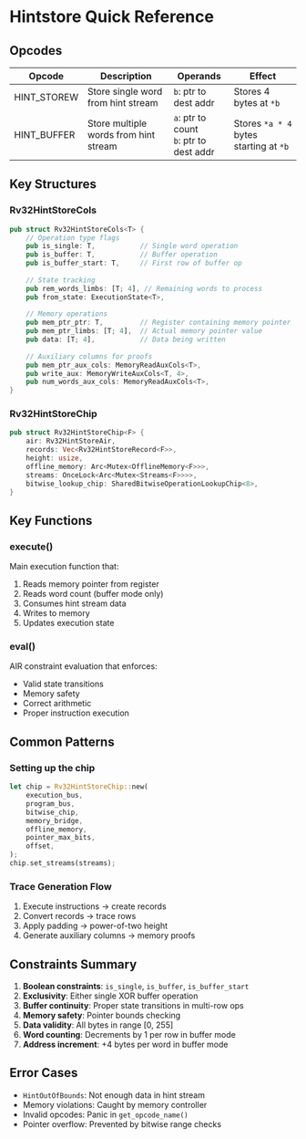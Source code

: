 # Hintstore Quick Reference

## Opcodes

| Opcode | Description | Operands | Effect |
|--------|-------------|----------|--------|
| HINT_STOREW | Store single word from hint stream | `b`: ptr to dest addr | Stores 4 bytes at `*b` |
| HINT_BUFFER | Store multiple words from hint stream | `a`: ptr to count<br>`b`: ptr to dest addr | Stores `*a * 4` bytes starting at `*b` |

## Key Structures

### Rv32HintStoreCols
```rust
pub struct Rv32HintStoreCols<T> {
    // Operation type flags
    pub is_single: T,           // Single word operation
    pub is_buffer: T,           // Buffer operation
    pub is_buffer_start: T,     // First row of buffer op
    
    // State tracking
    pub rem_words_limbs: [T; 4], // Remaining words to process
    pub from_state: ExecutionState<T>,
    
    // Memory operations
    pub mem_ptr_ptr: T,         // Register containing memory pointer
    pub mem_ptr_limbs: [T; 4],  // Actual memory pointer value
    pub data: [T; 4],           // Data being written
    
    // Auxiliary columns for proofs
    pub mem_ptr_aux_cols: MemoryReadAuxCols<T>,
    pub write_aux: MemoryWriteAuxCols<T, 4>,
    pub num_words_aux_cols: MemoryReadAuxCols<T>,
}
```

### Rv32HintStoreChip
```rust
pub struct Rv32HintStoreChip<F> {
    air: Rv32HintStoreAir,
    records: Vec<Rv32HintStoreRecord<F>>,
    height: usize,
    offline_memory: Arc<Mutex<OfflineMemory<F>>>,
    streams: OnceLock<Arc<Mutex<Streams<F>>>>,
    bitwise_lookup_chip: SharedBitwiseOperationLookupChip<8>,
}
```

## Key Functions

### execute()
Main execution function that:
1. Reads memory pointer from register
2. Reads word count (buffer mode only)
3. Consumes hint stream data
4. Writes to memory
5. Updates execution state

### eval()
AIR constraint evaluation that enforces:
- Valid state transitions
- Memory safety
- Correct arithmetic
- Proper instruction execution

## Common Patterns

### Setting up the chip
```rust
let chip = Rv32HintStoreChip::new(
    execution_bus,
    program_bus,
    bitwise_chip,
    memory_bridge,
    offline_memory,
    pointer_max_bits,
    offset,
);
chip.set_streams(streams);
```

### Trace Generation Flow
1. Execute instructions → create records
2. Convert records → trace rows
3. Apply padding → power-of-two height
4. Generate auxiliary columns → memory proofs

## Constraints Summary

1. **Boolean constraints**: `is_single`, `is_buffer`, `is_buffer_start`
2. **Exclusivity**: Either single XOR buffer operation
3. **Buffer continuity**: Proper state transitions in multi-row ops
4. **Memory safety**: Pointer bounds checking
5. **Data validity**: All bytes in range [0, 255]
6. **Word counting**: Decrements by 1 per row in buffer mode
7. **Address increment**: +4 bytes per word in buffer mode

## Error Cases

- `HintOutOfBounds`: Not enough data in hint stream
- Memory violations: Caught by memory controller
- Invalid opcodes: Panic in `get_opcode_name()`
- Pointer overflow: Prevented by bitwise range checks